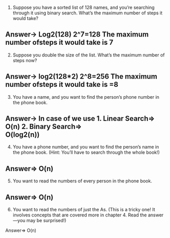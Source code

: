 1. Suppose you have a sorted list of 128 names, and you’re searching
through it using binary search. What’s the maximum number of
steps it would take?

Answer->
	Log2(128)
	2^7=128
	The maximum number ofsteps it would take is 7
--------------------------------------------------------------------
2. Suppose you double the size of the list. What’s the maximum
number of steps now?

Answer->
	log2(128*2)
	2^8=256
	The maximum number ofsteps it would take is =8
--------------------------------------------------------------------
3. You have a name, and you want to find the person’s phone number
in the phone book. 

Answer->
	In case of we use 
	1. Linear Search=>
			O(n)
	2. Binary Search=>    
			O(log2(n))
--------------------------------------------------------------------
4. You have a phone number, and you want to find the person’s name
in the phone book. (Hint: You’ll have to search through the whole
book!)

Answer=>
	O(n)
--------------------------------------------------------------------
5. You want to read the numbers of every person in the phone book.

Answer=>
	O(n)
--------------------------------------------------------------------
6. You want to read the numbers of just the As. (This is a tricky one!
It involves concepts that are covered more in chapter 4. Read the
answer—you may be surprised!)

Answer=>
	O(n)
